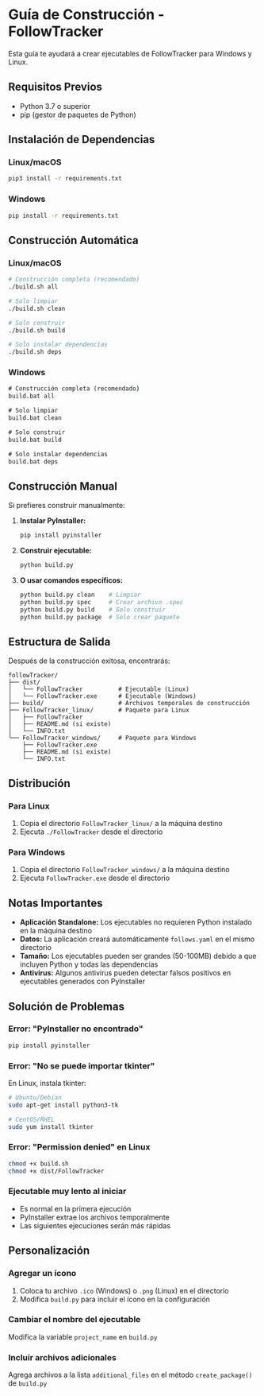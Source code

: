 # Guía de Construcción - FollowTracker

Esta guía te ayudará a crear ejecutables de FollowTracker para Windows y Linux.

## Requisitos Previos

- Python 3.7 o superior
- pip (gestor de paquetes de Python)

## Instalación de Dependencias

### Linux/macOS
```bash
pip3 install -r requirements.txt
```

### Windows
```cmd
pip install -r requirements.txt
```

## Construcción Automática

### Linux/macOS
```bash
# Construcción completa (recomendado)
./build.sh all

# Solo limpiar
./build.sh clean

# Solo construir
./build.sh build

# Solo instalar dependencias
./build.sh deps
```

### Windows
```cmd
# Construcción completa (recomendado)
build.bat all

# Solo limpiar
build.bat clean

# Solo construir
build.bat build

# Solo instalar dependencias
build.bat deps
```

## Construcción Manual

Si prefieres construir manualmente:

1. **Instalar PyInstaller:**
   ```bash
   pip install pyinstaller
   ```

2. **Construir ejecutable:**
   ```bash
   python build.py
   ```

3. **O usar comandos específicos:**
   ```bash
   python build.py clean    # Limpiar
   python build.py spec     # Crear archivo .spec
   python build.py build    # Solo construir
   python build.py package  # Solo crear paquete
   ```

## Estructura de Salida

Después de la construcción exitosa, encontrarás:

```
followTracker/
├── dist/
│   └── FollowTracker          # Ejecutable (Linux)
│   └── FollowTracker.exe      # Ejecutable (Windows)
├── build/                     # Archivos temporales de construcción
├── FollowTracker_linux/       # Paquete para Linux
│   ├── FollowTracker
│   ├── README.md (si existe)
│   └── INFO.txt
└── FollowTracker_windows/     # Paquete para Windows
    ├── FollowTracker.exe
    ├── README.md (si existe)
    └── INFO.txt
```

## Distribución

### Para Linux
1. Copia el directorio `FollowTracker_linux/` a la máquina destino
2. Ejecuta `./FollowTracker` desde el directorio

### Para Windows
1. Copia el directorio `FollowTracker_windows/` a la máquina destino
2. Ejecuta `FollowTracker.exe` desde el directorio

## Notas Importantes

- **Aplicación Standalone:** Los ejecutables no requieren Python instalado en la máquina destino
- **Datos:** La aplicación creará automáticamente `follows.yaml` en el mismo directorio
- **Tamaño:** Los ejecutables pueden ser grandes (50-100MB) debido a que incluyen Python y todas las dependencias
- **Antivirus:** Algunos antivirus pueden detectar falsos positivos en ejecutables generados con PyInstaller

## Solución de Problemas

### Error: "PyInstaller no encontrado"
```bash
pip install pyinstaller
```

### Error: "No se puede importar tkinter"
En Linux, instala tkinter:
```bash
# Ubuntu/Debian
sudo apt-get install python3-tk

# CentOS/RHEL
sudo yum install tkinter
```

### Error: "Permission denied" en Linux
```bash
chmod +x build.sh
chmod +x dist/FollowTracker
```

### Ejecutable muy lento al iniciar
- Es normal en la primera ejecución
- PyInstaller extrae los archivos temporalmente
- Las siguientes ejecuciones serán más rápidas

## Personalización

### Agregar un ícono
1. Coloca tu archivo `.ico` (Windows) o `.png` (Linux) en el directorio
2. Modifica `build.py` para incluir el ícono en la configuración

### Cambiar el nombre del ejecutable
Modifica la variable `project_name` en `build.py`

### Incluir archivos adicionales
Agrega archivos a la lista `additional_files` en el método `create_package()` de `build.py` 